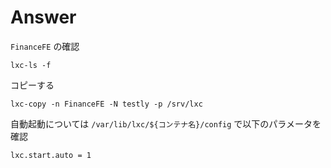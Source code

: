 
# Answer

`FinanceFE` の確認

```
lxc-ls -f
```

コピーする

```
lxc-copy -n FinanceFE -N testly -p /srv/lxc
```

自動起動については `/var/lib/lxc/${コンテナ名}/config` で以下のパラメータを確認

```
lxc.start.auto = 1
```
